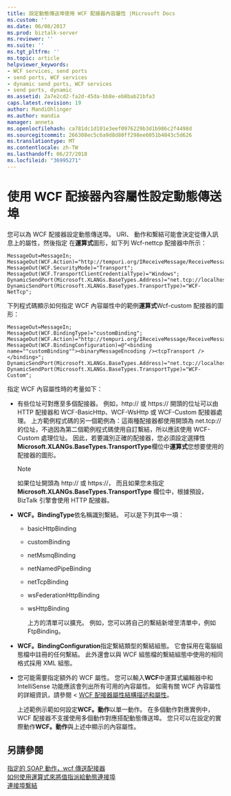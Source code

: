 ```yaml
---
title: 設定動態傳送埠使用 WCF 配接器內容屬性 |Microsoft Docs
ms.custom: ''
ms.date: 06/08/2017
ms.prod: biztalk-server
ms.reviewer: ''
ms.suite: ''
ms.tgt_pltfrm: ''
ms.topic: article
helpviewer_keywords:
- WCF services, send ports
- send ports, WCF services
- dynamic send ports, WCF services
- send ports, dynamic
ms.assetid: 2a7e2cd2-fa2d-45da-bb8e-eb8bab21bfa3
caps.latest.revision: 19
author: MandiOhlinger
ms.author: mandia
manager: anneta
ms.openlocfilehash: ca781dc1d101e3eef0976229b3d1b986c2f4498d
ms.sourcegitcommit: 266308ec5c6a9d8d80ff298ee6051b4843c5d626
ms.translationtype: MT
ms.contentlocale: zh-TW
ms.lasthandoff: 06/27/2018
ms.locfileid: "36995271"
---
```

# <a name="configuring-dynamic-send-ports-using-wcf-adapters-context-properties"></a>使用 WCF 配接器內容屬性設定動態傳送埠
您可以為 WCF 配接器設定動態傳送埠。 URI、 動作和繫結可能會決定從傳入訊息上的屬性，然後指定 在**運算式**圖形，如下列 Wcf-nettcp 配接器中所示：  
  
```  
MessageOut=MessageIn;  
MessageOut(WCF.Action)="http://tempuri.org/IReceiveMessage/ReceiveMessage";  
MessageOut(WCF.SecurityMode)="Transport";  
MessageOut(WCF.TransportClientCredentialType)="Windows";  
DynamicSendPort(Microsoft.XLANGs.BaseTypes.Address)="net.tcp://localhost:8001/netTcp";  
DynamicSendPort(Microsoft.XLANGs.BaseTypes.TransportType)="WCF-NetTcp";  
```  
  
 下列程式碼顯示如何指定 WCF 內容屬性中的範例**運算式**Wcf-custom 配接器的圖形：  
  
```  
MessageOut=MessageIn;  
MessageOut(WCF.BindingType)="customBinding";  
MessageOut(WCF.Action)="http://tempuri.org/IReceiveMessage/ReceiveMessage";  
MessageOut(WCF.BindingConfiguration)=@"<binding name=""customBinding""><binaryMessageEncoding /><tcpTransport /></binding>";  
DynamicSendPort(Microsoft.XLANGs.BaseTypes.Address)="net.tcp://localhost:8001/customNetTcp";  
DynamicSendPort(Microsoft.XLANGs.BaseTypes.TransportType)="WCF-Custom";  
```  
  
 指定 WCF 內容屬性時的考量如下：  
  
- 有些位址可對應至多個配接器。 例如，http:// 或 https:// 開頭的位址可以由 HTTP 配接器和 WCF-BasicHttp、WCF-WsHttp 或 WCF-Custom 配接器處理。 上方範例程式碼的另一個範例為：這兩種配接器都使用開頭為 net.tcp:// 的位址，不過因為第二個範例程式碼使用自訂繫結，所以應該使用 WCF-Custom 處理位址。 因此，若要識別正確的配接器，您必須設定選擇性**Microsoft.XLANGs.BaseTypes.TransportType**欄位中**運算式**您想要使用的配接器的圖形。  
  
  > [!NOTE]
  >  如果位址開頭為 http:// 或 https://， 而且如果您未指定 **Microsoft.XLANGs.BaseTypes.TransportType**  欄位中，根據預設，BizTalk 引擎會使用 HTTP 配接器。  
  
- **WCF。BindingType**依名稱識別繫結。 可以是下列其中一項：  
  
  - basicHttpBinding  
  
  - customBinding  
  
  - netMsmqBinding  
  
  - netNamedPipeBinding  
  
  - netTcpBinding  
  
  - wsFederationHttpBinding  
  
  - wsHttpBinding  
  
    上方的清單可以擴充。 例如，您可以將自己的繫結新增至清單中，例如 FtpBinding。  
  
- **WCF。BindingConfiguration**指定繫結類型的繫結組態。 它會採用在電腦組態檔中註冊的任何繫結。 此外還會以與 WCF 組態檔的繫結組態中使用的相同格式採用 XML 組態。  
  
- 您可能需要指定額外的 WCF 屬性。 您可以輸入**WCF**中運算式編輯器中和 IntelliSense 功能應該會列出所有可用的內容屬性。 如需有關 WCF 內容屬性的詳細資訊，請參閱 < [WCF 配接器屬性結構描述和屬性](../core/wcf-adapters-property-schema-and-properties.md)。  
  
  上述範例示範如何設定**WCF。動作**以單一動作。 在多個動作對應實例中，WCF 配接器不支援使用多個動作對應搭配動態傳送埠。 您只可以在設定的實際動作**WCF。動作**與上述中顯示的內容屬性。  
  
## <a name="see-also"></a>另請參閱  
 [指定的 SOAP 動作，wcf 傳送配接器](../core/specifying-soap-actions-for-wcf-send-adapters.md)   
 [如何使用運算式來將值指派給動態連接埠](../core/how-to-use-expressions-to-assign-values-to-dynamic-ports.md)   
 [連接埠繫結](../core/port-bindings.md)